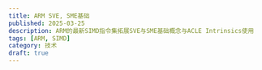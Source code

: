 ```yaml
---
title: ARM SVE, SME基础
published: 2025-03-25
description: ARM的最新SIMD指令集拓展SVE与SME基础概念与ACLE Intrinsics使用
tags: [ARM, SIMD]
category: 技术
draft: true
---
```


